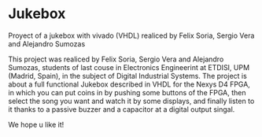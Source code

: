 # Jukebox
Proyect of a jukebox with  vivado (VHDL) realiced by Felix Soria, Sergio Vera and Alejandro Sumozas


This project was realiced by Felix Soria, Sergio Vera and Alejandro Sumozas, students of last couse in Electronics Engineerint at ETDISI, UPM (Madrid, Spain),
in the subject of Digital Industrial Systems.
The project is about a full functional Jukebox described in VHDL for the Nexys D4 FPGA, in which you can put coins in by pushing some buttons of the FPGA, 
then select the song you want and watch it by some displays, and finally listen to it thanks to a passive buzzer and a capacitor at a digital output singal.

We hope u like it!
